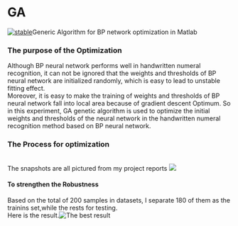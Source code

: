 # GA
[![stable](http://badges.github.io/stability-badges/dist/stable.svg)](http://github.com/badges/stability-badges)Generic Algorithm for BP network optimization in Matlab

### The purpose of the Optimization
Although BP neural network performs well in handwritten numeral recognition, it can not be ignored that the weights and thresholds of BP neural network are initialized randomly, which is easy to lead to unstable fitting effect.
<br>Moreover, it is easy to make the training of weights and thresholds of BP neural network fall into local area because of gradient descent Optimum. So in this experiment, GA genetic algorithm is used to optimize the initial weights and thresholds of the neural network in the handwritten numeral recognition method based on BP neural network.
### The Process for optimization
<br>The snapshots are all pictured from my project reports
![](https://cl.ly/6317f091eed7/Image%2525202020-01-20%252520at%25252011.11.04%252520PM.png)
<br>
#### To strengthen the Robustness
Based on the total of 200 samples in datasets, I separate 180 of them as the trainins set,while the rests for testing.
<br>Here is the result.![The best result](https://cl.ly/17f733e95022/Image%2525202020-01-20%252520at%25252011.20.20%252520PM.png)


